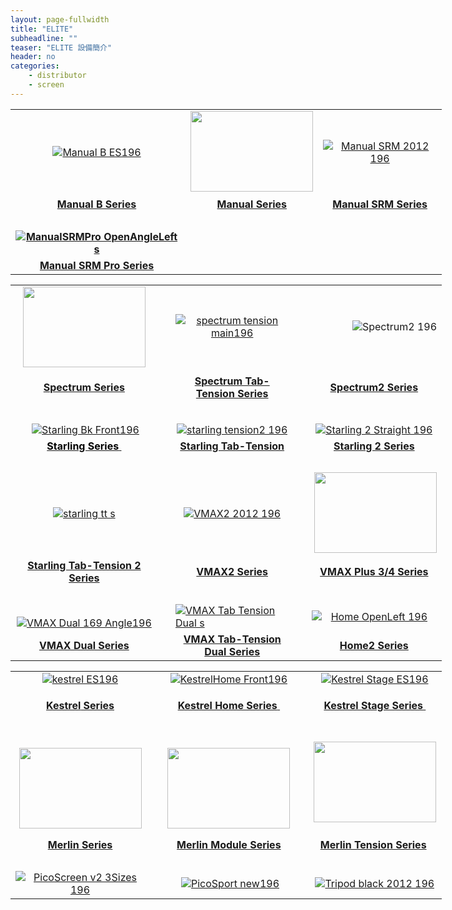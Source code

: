 ```yaml
---
layout: page-fullwidth
title: "ELITE"
subheadline: ""
teaser: "ELITE 設備簡介"
header: no
categories:
    - distributor
    - screen
---
```


<table style="width: 690px;" border="0">
<tbody>
<tr>
<td>
<div style="text-align: center;"><a href="http://www.elitescreens.com/index.php/products/manual-projection-screens/1632-manual-b-projection-screen" target="_blank"><img src="http://www.elitescreens.com/images/stories/products/ManualB/Manual_B_ES196.jpg" alt="Manual B ES196"></a></div>
</td>
<td>&nbsp;<a style="text-align: center;" href="http://www.elitescreens.com/index.php/en/products/manual-projection-screens/45-manual-series-projection-screen" target="_blank"><img src="http://www.elitescreens.com/images/stories/products/Manual/manual_black_front_196x129.jpg" alt="" width="196" height="129" border="0"></a></td>
<td>
<div style="text-align: center;"><a href="http://www.elitescreens.com/index.php/products/manual-projection-screens/381-manual-series-slow-retract-projection-screen" target="_blank"><img src="http://www.elitescreens.com/images/stories/products/Manual_SRM/Manual_SRM_2012_196.jpg" alt="Manual SRM 2012 196"></a></div>
</td>
</tr>
<tr>
<td align="center"><a href="http://www.elitescreens.com/index.php/products/manual-projection-screens/1632-manual-b-projection-screen" target="_blank"><strong>Manual B Series</strong></a></td>
<td style="text-align: center;">&nbsp;<a style="text-align: -webkit-center;" href="http://www.elitescreens.com/index.php/en/products/manual-projection-screens/45-manual-series-projection-screen" target="_blank"><strong>Manual Series</strong></a></td>
<td align="center"><a href="http://www.elitescreens.com/index.php/products/manual-projection-screens/381-manual-series-slow-retract-projection-screen" target="_blank"><strong>Manual SRM Series</strong></a></td>
</tr>
<tr>
<td align="center">&nbsp;</td>
<td>&nbsp;</td>
<td align="center">&nbsp;</td>
</tr>
<tr>
<td align="center"><a href="http://www.elitescreens.com/index.php/en/products/manual-projection-screens/45-manual-series-projection-screen"></a><a style="text-align: center;" href="http://www.elitescreens.com/index.php/en/products/manual-projection-screens/236-manual-slow-retract-series-projection-screen" target="_blank"><strong><img src="http://www.elitescreens.com/images/stories/products/Manual_SRM_Pro/ManualSRMPro_OpenAngleLeft_s.jpg" alt="ManualSRMPro OpenAngleLeft s"></strong></a></td>
<td>&nbsp;</td>
<td align="center">&nbsp;</td>
</tr>
<tr>
<td align="center"><a href="http://www.elitescreens.com/index.php/en/products/manual-projection-screens/45-manual-series-projection-screen"></a><a style="text-align: -webkit-center;" href="http://www.elitescreens.com/index.php/en/products/manual-projection-screens/236-manual-slow-retract-series-projection-screen" target="_blank"><strong><strong>Manual SRM Pro Series</strong></strong></a></td>
<td>&nbsp;</td>
<td align="center">&nbsp;</td>
</tr>
</tbody>
</table>


<table style="width: 690px;" border="0">
<tbody>
<tr>
<td>
<div style="text-align: center;"><a href="http://www.elitescreens.com//index.php/en/products/electric/16-elite-spectrum-series" target="_blank"><img src="http://www.elitescreens.com//images/stories/products/VMAX2/spectrum_white_2012_196.jpg" alt="" width="196" height="129" border="0"></a></div>
</td>
<td>&nbsp;</td>
<td>
<div style="text-align: center;"><a href="http://www.elitescreens.com/index.php/products/electric/2029-elite-spectrum-tension-series" target="_blank"><img src="http://www.elitescreens.com//images/stories/products/spectrum_tension/spectrum_tension_main196.jpg" alt="spectrum tension main196"></a></div>
</td>
<td>&nbsp;</td>
<td>
<div style="text-align: center;"><a style="text-align: center;" href="http://www.elitescreens.com/index.php/products/electric/1230-elite-screens-spectrum2-series" target="_blank"><img style="float: right;" src="http://www.elitescreens.com//images/stories/products/PowerMax/Spectrum2_196.jpg" alt="Spectrum2 196"></a>&nbsp;</div>
</td>
</tr>
<tr>
<td align="center"><a href="http://www.elitescreens.com//index.php/en/products/electric/16-elite-spectrum-series" target="_blank"><strong>Spectrum Series</strong></a></td>
<td>&nbsp;</td>
<td align="center"><a href="http://www.elitescreens.com//index.php/products/electric/2029-elite-spectrum-tension-series" target="_blank"><strong>Spectrum Tab-Tension Series</strong></a></td>
<td>&nbsp;</td>
<td align="center">
<p><span style="color: #000000;"><a href="http://www.elitescreens.com//index.php/products/electric/1896-elite-starling" target="_blank"><span style="color: #000000;"></span></a><strong><a style="text-align: -webkit-center;" href="http://www.elitescreens.com/index.php/products/electric/1230-elite-screens-spectrum2-series" target="_blank"><strong>Spectrum2 Series</strong></a></strong></span></p>
</td>
</tr>
<tr>
<td>&nbsp;</td>
<td>&nbsp;</td>
<td>&nbsp;</td>
<td>&nbsp;</td>
<td>&nbsp;</td>
</tr>
<tr>
<td>
<div style="text-align: center;">&nbsp;<a style="text-align: center;" href="http://www.elitescreens.com/index.php/products/electric/1896-elite-starling" target="_blank"><img src="http://www.elitescreens.com/images/stories/products/starling/Starling_Bk_Front196.jpg" alt="Starling Bk Front196"></a></div>
</td>
<td>&nbsp;</td>
<td>
<div style="text-align: center;"><a style="text-align: center;" href="http://www.elitescreens.com/index.php/products/electric/1918-starling-tension-series" target="_blank"><img src="http://www.elitescreens.com/images/stories/products/starling_tension/starling_tension2_196.jpg" alt="starling tension2 196"></a></div>
</td>
<td>&nbsp;</td>
<td>
<div style="text-align: center;"><a style="text-align: center;" href="http://www.elitescreens.com/index.php/products/electric/2242-elite-starling-2" target="_blank"><img src="http://www.elitescreens.com/images/stories/products/starling2/Starling_2_Straight_196.jpg" alt="Starling 2 Straight 196"></a></div>
</td>
</tr>
<tr>
<td align="center"><a href="http://www.elitescreens.com/index.php/products/electric/1918-starling-tension-series" target="_blank"></a><strong><a style="text-align: -webkit-center;" href="http://www.elitescreens.com/index.php/products/electric/1896-elite-starling" target="_blank"><span style="color: #000000;"><strong><span>Starling Series</span>&nbsp;</strong></span></a></strong></td>
<td>&nbsp;</td>
<td align="center"><a style="text-align: -webkit-center;" href="http://www.elitescreens.com/index.php/products/electric/1918-starling-tension-series" target="_blank"><strong>Starling Tab-Tension</strong></a><a href="http://www.elitescreens.com/index.php/en/products/electric/42-vmax4-large-format-projection-screen"></a><a style="text-align: -webkit-center;" href="http://www.elitescreens.com/index.php/en/products/electric/14-elite-screens-vmax2-series" target="_blank"><strong><strong><br></strong></strong></a></td>
<td>&nbsp;</td>
<td align="center"><a href="http://www.elitescreens.com//index.php/products/electric/2242-elite-starling-2" target="_blank"><strong style="text-align: -webkit-center;"><strong>Starling 2 Series</strong></strong></a><a href="http://www.elitescreens.com//index.php/en/products/electric/18-helite-screens-home2-series"></a><a style="text-align: -webkit-center;" href="http://www.elitescreens.com//index.php/en/products/electric/42-vmax4-large-format-projection-screen" target="_blank"><strong><strong><br></strong></strong></a></td>
</tr>
<tr>
<td>&nbsp;</td>
<td>&nbsp;</td>
<td>&nbsp;</td>
<td>&nbsp;</td>
<td>&nbsp;</td>
</tr>
<tr>
<td>
<div style="text-align: center;"><a style="text-align: center;" href="http://www.elitescreens.com//index.php/products/electric/2243-starling-tension-series-2" target="_blank"><img src="http://www.elitescreens.com//images/stories/products/starling_tension/starling_tt_s.jpg" alt="starling tt s"></a></div>
</td>
<td>&nbsp;</td>
<td>
<div style="text-align: center;"><a style="text-align: center;" href="http://www.elitescreens.com//index.php/en/products/electric/14-elite-screens-vmax2-series" target="_blank"><img src="http://www.elitescreens.com//images/stories/products/VMAX2/VMAX2_2012_196.jpg" alt="VMAX2 2012 196"></a></div>
</td>
<td>&nbsp;</td>
<td>
<div style="text-align: center;">&nbsp;<a style="text-align: center;" href="http://www.elitescreens.com//index.php/en/products/electric/42-vmax4-large-format-projection-screen" target="_blank"><img src="http://www.elitescreens.com//images/stories/products/VMAXPLUS4/vmax_plus4_hilton_thumbnail_196x129.jpg" alt="" width="196" height="129" border="0"></a></div>
</td>
</tr>
<tr>
<td align="center"><a href="http://www.elitescreens.com//index.php/products/electric/2243-starling-tension-series-2" target="_blank"><strong>Starling Tab-Tension 2 Series</strong></a></td>
<td>&nbsp;</td>
<td align="center"><a style="text-align: -webkit-center;" href="http://www.elitescreens.com//index.php/en/products/electric/14-elite-screens-vmax2-series" target="_blank"><strong><strong>VMAX2 Series</strong></strong></a><a href="http://www.elitescreens.com//index.php/products/electric/2121-elite-screens-vmax-dual-series" target="_blank"></a><strong><a style="text-align: -webkit-center;" href="http://www.elitescreens.com//index.php/en/products/electric/302-elite-screens-evanesce-series"><strong><br></strong></a></strong></td>
<td>&nbsp;</td>
<td align="center"><strong><a style="text-align: -webkit-center;" href="http://www.elitescreens.com//index.php/en/products/electric/42-vmax4-large-format-projection-screen" target="_blank"><strong><strong>VMAX Plus 3/4 Series</strong></strong></a><a href="http://www.elitescreens.com//index.php/en/products/electric/302-elite-screens-evanesce-series" target="_blank"></a><strong style="text-align: -webkit-center;"><a href="http://www.elitescreens.com//index.php/en/products/electric/18-helite-screens-home2-series" target="_blank"><strong><strong><br></strong></strong></a></strong></strong></td>
</tr>
<tr>
<td>&nbsp;</td>
<td>&nbsp;</td>
<td>&nbsp;</td>
<td>&nbsp;</td>
<td>&nbsp;</td>
</tr>
<tr>
<td>
<div style="text-align: center;">&nbsp;<a style="text-align: center;" href="http://www.elitescreens.com//index.php/products/electric/2121-elite-screens-vmax-dual-series" target="_blank"><img src="http://www.elitescreens.com/images/stories/products/VmaxDual/VMAX_Dual_169_Angle196.jpg" alt="VMAX Dual 169 Angle196"></a></div>
</td>
<td>&nbsp;</td>
<td><a href="http://www.elitescreens.com//index.php/products/electric/2264-vmax-tension-dual" target="_blank"><img style="display: block; margin-left: auto; margin-right: auto;" src="http://www.elitescreens.com//images/stories/products/vmax_tension_dual/VMAX_Tab_Tension_Dual_s.png" alt="VMAX Tab Tension Dual s"></a></td>
<td>&nbsp;</td>
<td><a style="text-align: center;" href="http://www.elitescreens.com//index.php/en/products/electric/18-helite-screens-home2-series" target="_blank"><img style="display: block; margin-left: auto; margin-right: auto;" src="http://www.elitescreens.com//images/stories/products/Home2/Home_OpenLeft_196.jpg" alt="Home OpenLeft 196"></a></td>
</tr>
<tr>
<td style="margin-left: 30px; text-align: center;"><a style="text-align: -webkit-center;" href="http://www.elitescreens.com//index.php/products/electric/2121-elite-screens-vmax-dual-series" target="_blank"><strong><strong><strong>VMAX Dual&nbsp;Series</strong></strong></strong></a><a href="http://www.elitescreens.com//index.php/products/electric/2077-saker-tension-series" target="_blank"></a><strong><strong style="text-align: -webkit-center;"><a href="http://www.elitescreens.com//index.php/en/products/electric/302-elite-screens-evanesce-series" target="_blank"><br></a></strong></strong></td>
<td>&nbsp;</td>
<td style="text-align: center;"><a style="text-align: center;" href="http://www.elitescreens.com//index.php/products/electric/2077-saker-tension-series" target="_blank"></a><a href="http://www.elitescreens.com//index.php/products/electric/2264-vmax-tension-dual" target="_blank"><strong>VMAX Tab-Tension Dual Series</strong></a><a href="http://www.elitescreens.com//index.php/products/electric/1638-elite-screens-evanesce-tension-b-series" target="_blank"></a></td>
<td>&nbsp;</td>
<td style="text-align: center;"><a href="http://www.elitescreens.com//index.php/products/electric/303-elite-screens-evanesce-tension-series" target="_blank"></a><strong style="text-align: -webkit-center;"><strong><a href="http://www.elitescreens.com//index.php/en/products/electric/18-helite-screens-home2-series" target="_blank"><strong><strong>Home2 Series</strong></strong></a></strong></strong><strong><strong style="text-align: center;"><strong style="text-align: center;"><a href="http://www.elitescreens.com/index.php/en/products/electric/20-elite-screens-cinetension2-series" target="_blank"><strong><br></strong></a></strong></strong></strong></td>
</tr>
</tbody>
</table>

<table style="width: 690px;" border="0">
<tbody>
<tr>
<td>
<div style="text-align: center;"><a href="http://www.elitescreens.com//index.php/en/products/electric-screens-floor-rising/21-kestrel-floor-rising-projection-screen" target="_blank"><img src="http://www.elitescreens.com//images/stories/products/Kestrel/kestrel_ES196.jpg" alt="kestrel ES196"></a></div>
</td>
<td>&nbsp;</td>
<td>
<div style="text-align: center;"><a href="http://www.elitescreens.com//index.php/products/electric-screens-floor-rising/1483-sample-product-53424576" target="_blank"><img src="http://www.elitescreens.com//images/stories/products/Kestrel/KestrelHome_Front196.jpg" alt="KestrelHome Front196"></a></div>
</td>
<td>&nbsp;</td>
<td>
<div style="text-align: center;"><a href="http://www.elitescreens.com//index.php/products/electric-screens-floor-rising/1810-kestrel-stage-series-91846614" target="_blank"><img src="http://www.elitescreens.com//images/stories/products/Kestrel/Kestrel_Stage_ES196.jpg" alt="Kestrel Stage ES196"></a></div>
</td>
</tr>
<tr>
<td align="center"><a href="http://www.elitescreens.com//index.php/products/electric-screens-floor-rising/21-kestrel-floor-rising-projection-screen" target="_blank"><strong>Kestrel</strong><strong> Series</strong></a></td>
<td>&nbsp;</td>
<td style="text-align: center;" align="center"><a href="http://www.elitescreens.com//index.php/products/electric-screens-floor-rising/1483-sample-product-53424576" target="_blank"><strong>Kestrel Home Series</strong>&nbsp;</a></td>
<td>&nbsp;</td>
<td align="center">
<p><a href="http://www.elitescreens.com//index.php/products/electric-screens-floor-rising/1810-kestrel-stage-series-91846614" target="_blank"><strong><strong>Kestrel Stage Series&nbsp;</strong></strong></a></p>
</td>
</tr>
<tr>
<td>&nbsp;</td>
<td>&nbsp;</td>
<td>&nbsp;</td>
<td>&nbsp;</td>
<td>&nbsp;</td>
</tr>
<tr>
<td>
<div style="text-align: center;"><a style="text-align: center;" href="http://www.elitescreens.com//index.php/en/products/electric-screens-floor-rising/1654-merlin-series-81171588" target="_blank"><img src="http://www.elitescreens.com//images/stories/products/Raptor/raptor_cherry_angled_196x129.jpg" alt="" width="196" height="129" border="0"></a></div>
</td>
<td>&nbsp;</td>
<td>
<div style="text-align: center;"><a href="http://www.elitescreens.com//index.php/en/products/electric-screens-floor-rising/1657-merlin-module-series-60953227" target="_blank"><img src="http://www.elitescreens.com//images/stories/products/Raptor/raptormoduleangleright_196x129.jpg" alt="" width="196" height="129" border="0"></a></div>
</td>
<td>&nbsp;</td>
<td>
<div style="text-align: center;"><a style="text-align: center;" href="http://www.elitescreens.com//index.php/products/electric-screens-floor-rising/1656-merlin-tension-series-64582837" target="_blank"><img src="http://www.elitescreens.com//images/stories/products/RaptorTension/raptor_tension_angle_196x129.jpg" alt="" width="196" height="129" border="0"></a>&nbsp;</div>
</td>
</tr>
<tr>
<td align="center"><a href="http://www.elitescreens.com//index.php/products/electric-screens-floor-rising/1656-merlin-tension-series-64582837" target="_blank"></a><a href="http://www.elitescreens.com//index.php/en/products/electric-screens-floor-rising/1654-merlin-series-81171588" target="_blank"><strong><strong style="text-align: -webkit-center;"><strong>Merlin Series</strong></strong></strong></a></td>
<td>&nbsp;</td>
<td align="center"><a href="http://www.elitescreens.com//index.php/en/products/electric-screens-floor-rising/1657-merlin-module-series-60953227" target="_blank"><strong>Merlin Module Series</strong></a></td>
<td>&nbsp;</td>
<td align="center"><a style="text-align: -webkit-center;" href="http://www.elitescreens.com//index.php/products/electric-screens-floor-rising/1656-merlin-tension-series-64582837" target="_blank"><strong>Merlin Tension Series</strong></a>&nbsp;</td>
</tr>
<tr>
<td align="center">&nbsp;</td>
<td>&nbsp;</td>
<td align="center">&nbsp;</td>
<td>&nbsp;</td>
<td align="center">&nbsp;</td>
</tr>
<tr>
<td>
<div style="text-align: center;"><a href="http://www.elitescreens.com//index.php/en/products/portable-68272/969-picoscreen-series" target="_blank"><img src="http://www.elitescreens.com//images/stories/products/PicoScreen/PicoScreen_v2_3Sizes_196.jpg" alt="PicoScreen v2 3Sizes 196"></a></div>
</td>
<td>&nbsp;</td>
<td>
<div style="text-align: center;">&nbsp;<a href="http://www.elitescreens.com//index.php/products/portable-68272/1639-pico-sport-series" target="_blank"><img src="http://www.elitescreens.com//images/stories/products/picosport/PicoSport_new196.jpg" alt="PicoSport new196"></a><a href="/index.php/products/portable-68272/1639-pico-sport-series"></a></div>
</td>
<td>&nbsp;</td>
<td>
<div style="text-align: center;"><a href="http://www.elitescreens.com//index.php/en/products/portable-68272/377-elite-tripod" target="_blank"><img src="http://www.elitescreens.com//images/stories/products/Tripod/Tripod_black_2012_196.jpg" alt="Tripod black 2012 196"></a></div>
</td>
</tr>
</tbody>
</table>
